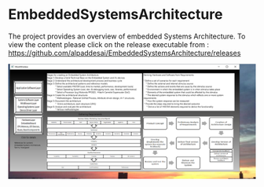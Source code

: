 # EmbeddedSystemsArchitecture

The project provides an overview of embedded Systems Architecture. To view the content please click on the release executable from : 
https://github.com/alpaddesai/EmbeddedSystemsArchitecture/releases

![image](MainWindowImage.png)
